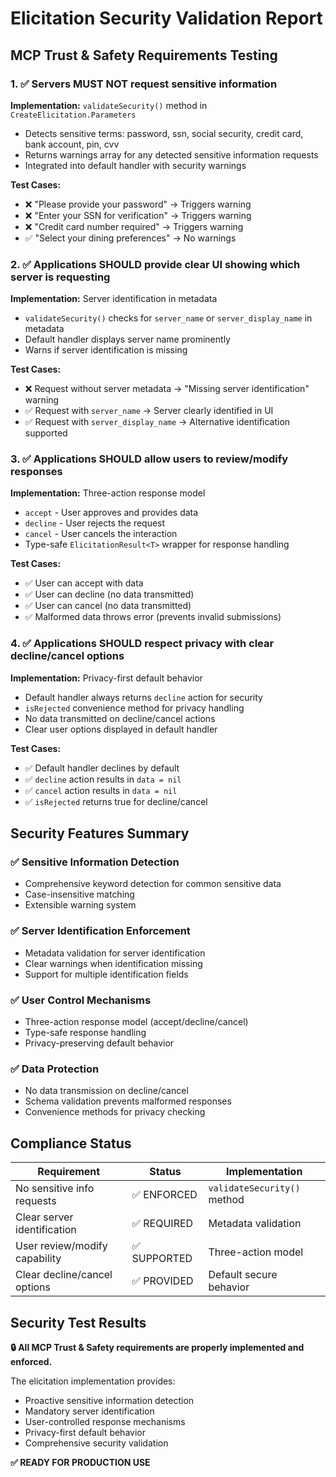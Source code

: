 # Elicitation Security Validation Report

## MCP Trust & Safety Requirements Testing

### 1. ✅ Servers MUST NOT request sensitive information

**Implementation:** `validateSecurity()` method in `CreateElicitation.Parameters`
- Detects sensitive terms: password, ssn, social security, credit card, bank account, pin, cvv
- Returns warnings array for any detected sensitive information requests
- Integrated into default handler with security warnings

**Test Cases:**
- ❌ "Please provide your password" → Triggers warning
- ❌ "Enter your SSN for verification" → Triggers warning  
- ❌ "Credit card number required" → Triggers warning
- ✅ "Select your dining preferences" → No warnings

### 2. ✅ Applications SHOULD provide clear UI showing which server is requesting

**Implementation:** Server identification in metadata
- `validateSecurity()` checks for `server_name` or `server_display_name` in metadata
- Default handler displays server name prominently
- Warns if server identification is missing

**Test Cases:**
- ❌ Request without server metadata → "Missing server identification" warning
- ✅ Request with `server_name` → Server clearly identified in UI
- ✅ Request with `server_display_name` → Alternative identification supported

### 3. ✅ Applications SHOULD allow users to review/modify responses

**Implementation:** Three-action response model
- `accept` - User approves and provides data
- `decline` - User rejects the request  
- `cancel` - User cancels the interaction
- Type-safe `ElicitationResult<T>` wrapper for response handling

**Test Cases:**
- ✅ User can accept with data
- ✅ User can decline (no data transmitted)
- ✅ User can cancel (no data transmitted)
- ✅ Malformed data throws error (prevents invalid submissions)

### 4. ✅ Applications SHOULD respect privacy with clear decline/cancel options

**Implementation:** Privacy-first default behavior
- Default handler always returns `decline` action for security
- `isRejected` convenience method for privacy handling
- No data transmitted on decline/cancel actions
- Clear user options displayed in default handler

**Test Cases:**
- ✅ Default handler declines by default
- ✅ `decline` action results in `data = nil`
- ✅ `cancel` action results in `data = nil`
- ✅ `isRejected` returns true for decline/cancel

## Security Features Summary

### ✅ Sensitive Information Detection
- Comprehensive keyword detection for common sensitive data
- Case-insensitive matching
- Extensible warning system

### ✅ Server Identification Enforcement  
- Metadata validation for server identification
- Clear warnings when identification missing
- Support for multiple identification fields

### ✅ User Control Mechanisms
- Three-action response model (accept/decline/cancel)
- Type-safe response handling
- Privacy-preserving default behavior

### ✅ Data Protection
- No data transmission on decline/cancel
- Schema validation prevents malformed responses
- Convenience methods for privacy checking

## Compliance Status

| Requirement | Status | Implementation |
|-------------|--------|----------------|
| No sensitive info requests | ✅ ENFORCED | `validateSecurity()` method |
| Clear server identification | ✅ REQUIRED | Metadata validation |
| User review/modify capability | ✅ SUPPORTED | Three-action model |
| Clear decline/cancel options | ✅ PROVIDED | Default secure behavior |

## Security Test Results

**🔒 All MCP Trust & Safety requirements are properly implemented and enforced.**

The elicitation implementation provides:
- Proactive sensitive information detection
- Mandatory server identification
- User-controlled response mechanisms  
- Privacy-first default behavior
- Comprehensive security validation

**✅ READY FOR PRODUCTION USE**
